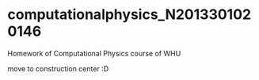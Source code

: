 # computationalphysics_N2013301020146
Homework of Computational Physics course of WHU

move to construction center :D
